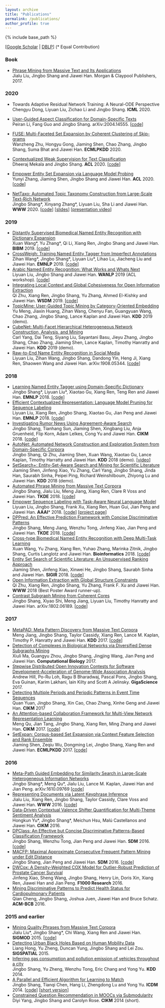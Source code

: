 ```yaml
---
layout: archive
title: "Publications"
permalink: /publications/
author_profile: true
---
```


{% include base_path %}

[[Google Scholar](https://scholar.google.com/citations?user=0SkFI4MAAAAJ&hl=en) \| [DBLP](http://dblp.uni-trier.de/pers/hd/s/Shang:Jingbo)] (\* Equal Contribution)

### Book
* [Phrase Mining from Massive Text and Its Applications](http://www.morganclaypool.com/doi/abs/10.2200/S00759ED1V01Y201702DMK013) <br/>
Jialu Liu, Jingbo Shang and Jiawei Han. Morgan & Claypool Publishers, 2017.


### 2020

* Towards Adaptive Residual Network Training: A Neural-ODE Perspective <br/>
Chengyu Dong, Liyuan Liu, Zichao Li and Jingbo Shang. **ICML** 2020. 

* [User-Guided Aspect Classification for Domain-Specific Texts](https://arxiv.org/abs/2004.14555) <br/>
Peiran Li, Fang Guo and Jingbo Shang. arXiv:2004.14555. [[code](https://github.com/peiranli/ARYA)]

* [FUSE: Multi-Faceted Set Expansion by Coherent Clustering of Skip-grams](https://arxiv.org/abs/1910.04345) <br/>
Wanzheng Zhu, Hongyu Gong, Jiaming Shen, Chao Zhang, Jingbo Shang, Suma Bhat and Jiawei Han. **ECMLPKDD** 2020.

* [Contextualized Weak Supervision for Text Classification](https://www.dropbox.com/s/9pn0pg9pm5raj86/%5BACL%2720%5DContextualized%20Weak%20Supervision%20for%20Text%20Classification.pdf?dl=1) <br/>
Dheeraj Mekala and Jingbo Shang. **ACL** 2020. [[code](https://github.com/dheeraj7596/ConWea)]

* [Empower Entity Set Expansion via Language Model Probing](https://www.dropbox.com/s/bu0tla6zmhbep3o/%5BACL%2720%5DEmpower%20Entity%20Set%20Expansion%20via%20Language%20Model%20Probing.pdf?dl=1) <br/>
Yunyi Zhang, Jiaming Shen, Jingbo Shang and Jiawei Han. **ACL** 2020. [[code](https://github.com/yzhan238/CGExpan)]

* [NetTaxo: Automated Topic Taxonomy Construction from Large-Scale Text-Rich Network](https://www.dropbox.com/s/v3qq76nb5ybsz5c/2020_WWW_NetTaxo.pdf?dl=1) <br/>
Jingbo Shang\*, Xinyang Zhang\*, Liyuan Liu, Sha Li and Jiawei Han. **WWW** 2020. [[code](https://github.com/xinyangz/NetTaxo)] [[slides](https://www.dropbox.com/s/sz3v2md8pm7v0mq/2020_WWW_NetTaxo-slides.pdf?dl=0)] [[presentation video](https://www.dropbox.com/s/fjauidea6ayt8lm/2020_WWW_NetTaxo-video.mp4?dl=0)]

### 2019

* [Distantly Supervised Biomedical Named Entity Recognition with Dictionary Expansion](https://www.dropbox.com/s/fpq4d201g20a0ue/%5BBIBM%2719%5D%20Distantly%20Supervised%20Biomedical%20Named%20Entity%20Recognition%20with%20Dictionary%20Expansion.pdf?dl=1) <br/>
Xuan Wang\*, Yu Zhang\*, Qi Li, Xiang Ren, Jingbo Shang and Jiawei Han. **BIBM** 2019. [[code]()]
* [CrossWeigh: Training Named Entity Tagger from Imperfect Annotations](https://www.dropbox.com/s/asz0z3z1b3nv45m/%5BEMNLP%2719%5D%20CrossWeigh-%20Training%20Named%20Entity%20Tagger%20from%20Imperfect%20Annotations.pdf?dl=1) <br/>
Zihan Wang\*, Jingbo Shang\*, Liyuan Liu\*, Lihao Lu, Jiacheng Liu and Jiawei Han. **EMNLP** 2019. [[code](https://github.com/ZihanWangKi/CrossWeigh)]
* [Arabic Named Entity Recognition: What Works and Whats Next](https://www.dropbox.com/s/3iic82ae9n6h8q0/%5BWANLP%2719%5D%20Arabic%20Named%20Entity%20Recognition-%20What%20Works%20and%20Whats%20Next.pdf?dl=1) <br/>
Liyuan Liu, Jingbo Shang and Jiawei Han. **WANLP** 2019 (ACL workshop). [[code](https://github.com/LiyuanLucasLiu/ArabicNER)]
* [Integrating Local Context and Global Cohesiveness for Open Information Extraction](https://www.dropbox.com/s/tvrwxkqfbdvzikh/%5BWSDM%2719%5D%20Integrating%20Local%20Context%20and%20Global%20Cohesiveness%20for%20Open%20Information%20Extraction.pdf?dl=1) <br/>
Qi Zhu, Xiang Ren, Jingbo Shang, Yu Zhang, Ahmed El-Kishky and Jiawei Han. **WSDM** 2019. [[code](https://github.com/GentleZhu/ReMine)]
* [TopicMine: User-Guided Topic Mining by Category-Oriented Embedding](https://www.dropbox.com/s/qc5pd4fkx6zhjot/%5BKDD%2719%20Showcase%5D%20TopicMine-%20User-Guided%20Topic%20Mining%20by%20Category-Oriented%20Embedding.pdf?dl=1) <br/>
Yu Meng, Jiaxin Huang, Zihan Wang, Chenyu Fan, Guangyuan Wang, Chao Zhang, Jingbo Shang, Lance Kaplan and Jiawei Han. **KDD** 2019 (demo).
* [CubeNet: Multi-Facet Hierarchical Heterogeneous Network Construction, Analysis, and Mining](https://www.dropbox.com/s/5uvavsa4u05cskp/%5BKDD%2719%20Showcase%5D%20CubeNet-%20Multi-Facet%20Hierarchical%20Heterogeneous%20Network%20Construction%2C%20Analysis%2C%20and%20Mining.pdf?dl=1) <br/>
Carl Yang, Dai Teng, Siyang Liu, Sayantani Basu, Jieyu Zhang, Jingbo Shang, Chao Zhang, Jiaming Shen, Lance Kaplan, Timothy Hanratty and Jiawei Han. **KDD** 2019 (demo).
* [Raw-to-End Name Entity Recognition in Social Media](https://arxiv.org/abs/1908.05344) <br/>
Liyuan Liu, Zihan Wang, Jingbo Shang, Dandong Yin, Heng Ji, Xiang Ren, Shaowen Wang and Jiawei Han. arXiv:1908.05344. [[code](https://github.com/LiyuanLucasLiu/Raw-to-End)]


### 2018

* [Learning Named Entity Tagger using Domain-Specific Dictionary](https://www.dropbox.com/s/vp3tif1l8k20kg7/%5BEMNLP%2718%5DLearning%20Named%20Entity%20Tagger%20using%20Domain-Specific%20Dictionary.pdf?dl=1) <br/>
Jingbo Shang\*, Liyuan Liu\*, Xiaotao Gu, Xiang Ren, Teng Ren and Jiawei Han. **EMNLP** 2018. [[code](https://github.com/shangjingbo1226/AutoNER)]
* [Efficient Contextualized Representation: Language Model Pruning for Sequence Labeling](https://www.dropbox.com/s/nziliddua4uttli/%5BEMNLP%2718%5DEfficient%20Contextualized%20Representation-%20Language%20Model%20Pruning%20for%20Sequence%20Labeling.pdf?dl=1) <br/>
Liyuan Liu, Xiang Ren, Jingbo Shang, Xiaotao Gu, Jian Peng and Jiawei Han. **EMNLP** 2018. [[code](https://github.com/LiyuanLucasLiu/LD-Net)]
* [Investigating Rumor News Using Agreement-Aware Search](https://www.dropbox.com/s/7gizvort1lvici8/%5BCIKM%2718%5DInvestigating%20Rumor%20News%20Using%20Agreement-Aware%20Search.pdf?dl=1) <br/>
Jingbo Shang, Tianhang Sun, Jiaming Shen, Xingbang Liu, Anja Gruenheid, Flip Korn, Adam Lelkes, Cong Yu and Jiawei Han. **CIKM** 2018. [[code](https://github.com/shangjingbo1226/Maester)]
* [AutoNet: Automated Network Construction and Exploration System from Domain-Specific Corpora](https://www.dropbox.com/s/fzp8p6uhpj1kpct/%5BKDD%2718%20Showcase%5D%20AutoNet-%20Automated%20Network%20Construction%20and%20Exploration%20System%20from%20Domain-Specific%20Corpora.pdf?dl=1) <br/>
Jingbo Shang, Qi Zhu, Jiaming Shen, Xuan Wang, Xiaotao Gu, Lance Kaplan, Timothy Harratty and Jiawei Han. **KDD** 2018 (demo). [[video](https://youtu.be/tdtBigWq_vo)]
* [SetSearch+: Entity-Set-Aware Search and Mining for Scientific Literature](https://www.dropbox.com/s/jx7ivshwmkcsoe1/%5BKDD%2718%20Showcase%5D%20SetSearch%2B-%20Entity-Set-Aware%20Search%20and%20Mining%20for%20Scientific%20Literature.pdf?dl=1) <br/>
Jiaming Shen, Jinfeng Xiao, Yu Zhang, Carl Yang, Jingbo Shang, Jinda Han, Saurabh Sinha, Peipei Ping, Richard Weinshilboum, Zhiyong Lu and Jiawei Han. **KDD** 2018 (demo).
* [Automated Phrase Mining from Massive Text Corpora](https://www.dropbox.com/s/47urzwmmg5wp2us/%5BTKDE%2718%5DAutomated%20Phrase%20Mining%20from%20Massive%20Text%20Corpora.pdf?dl=1) <br/>
Jingbo Shang, Jialu Liu, Meng Jiang, Xiang Ren, Clare R Voss and Jiawei Han. **TKDE** 2018. [[code](https://github.com/shangjingbo1226/AutoPhrase)]
* [Empower Sequence Labeling with Task-Aware Neural Language Model](https://www.dropbox.com/s/b54sl92483lxxpg/%5BAAAI%2718%5DEmpower%20Sequence%20Labeling%20with%20Task-Aware%20Neural%20Language%20Model.pdf?dl=1) <br/>
Liyuan Liu, Jingbo Shang, Frank Xu, Xiang Ren, Huan Gui, Jian Peng and Jiawei Han. **AAAI*** 2018. [[code](https://github.com/LiyuanLucasLiu/LM-LSTM-CRF)] [[project page](https://liyuanlucasliu.github.io/LM-LSTM-CRF/)]
* [DPPred: An Effective Prediction Framework with Concise Discriminative Patterns](https://www.dropbox.com/s/tb76a298vhymdn2/%5BTKDE%2718%5DDPPred-%20An%20Effective%20Prediction%20Framework%20with%20Concise%20Discriminative%20Patterns.pdf?dl=1) <br/>
Jingbo Shang, Meng Jiang, Wenzhu Tong, Jinfeng Xiao, Jian Peng and Jiawei Han. **TKDE** 2018. [[code](https://github.com/shangjingbo1226/DPPred)]
* [Cross-type Biomedical Named Entity Recognition with Deep Multi-Task Learning](https://www.dropbox.com/s/hamy93eh8iows2m/%5BBioinformatics%2718%5DCross-type%20Biomedical%20Named%20Entity%20Recognition%20with%20Deep%20Multi-Task%20Learning.pdf?dl=1) <br/>
Xuan Wang, Yu Zhang, Xiang Ren, Yuhao Zhang, Marinka Zitnik, Jingbo Shang, Curtis Langlotz and Jiawei Han. **Bioinformatics** 2018. [[code](https://github.com/yuzhimanhua/Multi-BioNER)]
* [Entity Set Search of Scientific Literature: An Unsupervised Ranking Approach](https://www.dropbox.com/s/hqlxvi2tp9euave/%5BSIGIR%2718%5DEntity%20Set%20Search%20of%20Scientific%20Literature-%20An%20Unsupervised%20Ranking%20Approach.pdf?dl=1) <br/>
Jiaming Shen, Jinfeng Xiao, Xinwei He, Jingbo Shang, Saurabh Sinha and Jiawei Han. **SIGIR** 2018. [[code](https://github.com/mickeystroller/SetRank)]
* [Open Information Extraction with Global Structure Constraints](https://www.dropbox.com/s/bhyx2q96gjahgks/%5BWWW%2718-short%20paper%5DOpen%20Information%20Extraction%20with%20Global%20Structure%20Constraints.pdf?dl=1) <br/>
Qi Zhu, Xiang Ren, Jingbo Shang, Yu Zhang, Frank F. Xu and Jiawei Han. **WWW** 2018 (Best Poster Award runner-up). 
* [Contrast Subgraph Mining from Coherent Cores](https://arxiv.org/abs/1802.06189) <br/>
Jingbo Shang, Xiyao Shi, Meng Jiang, Liyuan Liu, Timothy Hanratty and Jiawei Han. arXiv:1802.06189. [[code](https://github.com/shangjingbo1226/ContrastSubgraphMining)]

### 2017

* [MetaPAD: Meta Pattern Discovery from Massive Text Corpora](https://www.dropbox.com/s/m4jwnpapxhj0uws/%5BKDD%2717%5DMetaPAD-%20Meta%20Pattern%20Discovery%20from%20Massive%20Text%20Corpora.pdf?dl=1) <br/>
Meng Jiang, Jingbo Shang, Taylor Cassidy, Xiang Ren, Lance M. Kaplan, Timothy P. Hanratty and Jiawei Han. **KDD** 2017. [[code](https://github.com/mjiang89/MetaPAD)]
* [Detection of Complexes in Biological Networks via Diversified Dense Subgraphs Mining](https://www.dropbox.com/s/xhpnx5kslb16j8i/%5BJournal%20of%20Computational%20Biology%2717%5DDetection%20of%20Complexes%20in%20Biological%20Networks%20via%20Diversified%20Dense%20Subgraphs%20Mining.pdf?dl=1) <br/>
Xiuli Ma, Guangyu Zhou, Jingbo Shang, Jingjing Wang, Jian Peng and Jiawei Han. **Computational Biology** 2017.
* [Stepwise Distributed Open Innovation Contests for Software Development-Acceleration of Genome-Wide Association Analysis](https://www.dropbox.com/s/rr595hrpivhu4c5/%5BGigascience%2717%5DStepwise%20Distributed%20Open%20Innovation%20Contests%20for%20Software%20Development-Acceleration%20of%20Genome-Wide%20Asso-ciation%20Analysis.pdf?dl=1) <br/>
Andrew Hill, Po-Ru Loh, Ragu B Bharadwaj, Pascal Pons, Jingbo Shang, Eva Guinan, Karim Lakhani, Iain Kilty and Scott A Jelinsky. **GigaScience** 2017.
* [Detecting Multiple Periods and Periodic Patterns in Event Time Sequences](https://www.dropbox.com/s/jln99qjsep0n45m/%5BCIKM%2717%5DDetecting%20Multiple%20Periods%20and%20Periodic%20Patterns%20in%20Event%20Time%20Sequences.pdf?dl=1) <br/>
Quan Yuan, Jingbo Shang, Xin Cao, Chao Zhang, Xinhe Geng and Jiawei Han. **CIKM** 2017
* [An Attention-based Collaboration Framework for Multi-View Network Representation Learning](https://www.dropbox.com/s/g3we8cwyk976cvd/%5BCIKM%2717%5DAn%20Attention-based%20Collaboration%20Framework%20for%20Multi-View%20Network%20Representation%20Learning.pdf?dl=1) <br/>
Meng Qu, Jian Tang, Jingbo Shang, Xiang Ren, Ming Zhang and Jiawei Han. **CIKM** 2017. [[code](https://github.com/mnqu/MVE)]
* [SetExpan: Corpus-based Set Expansion via Context Feature Selection and Rank Ensemble](https://www.dropbox.com/s/enc2q2j8kfx2tt9/%5BECMLPKDD%2717%5DSetExpan-%20Corpus-based%20Set%20Expansion%20via%20Context%20Feature%20Selection%20and%20Rank%20Ensemble.pdf?dl=1) <br/>
Jiaming Shen, Zeqiu Wu, Dongming Lei, Jingbo Shang, Xiang Ren and Jiawei Han. **ECMLPKDD** 2017. [[code](https://github.com/mickeystroller/SetExpan)]

### 2016

* [Meta-Path Guided Embedding for Similarity Search in Large-Scale Heterogeneous Information Networks](https://arxiv.org/abs/1610.09769) <br/>
Jingbo Shang\*, Meng Qu\*, Jialu Liu, Lance M. Kaplan, Jiawei Han and Jian Peng. arXiv:1610.09769 [[code](https://github.com/shangjingbo1226/ESim)]
* [Representing Documents via Latent Keyphrase Inference](https://www.dropbox.com/s/0h46t5u01b0sovt/%5BWWW%2716%5DRepresenting%20Documents%20via%20Latent%20Keyphrase%20Inference.pdf?dl=1) <br/>
Jialu Liu, Xiang Ren, Jingbo Shang, Taylor Cassidy, Clare Voss and Jiawei Han. **WWW** 2016. [[code](https://github.com/remenberl/Latent-Keyphrase-Inference)]
* [Data-Driven Contextual Valence Shifter Quantification for Multi-Theme Sentiment Analysis](https://www.dropbox.com/s/8qrd7iwzswfoc0j/%5BCIKM%2716%5DData-Driven%20Contextual%20Valence%20Shifter%20Quantification%20for%20Multi-Theme%20Sentiment%20Analysis.pdf?dl=1) <br/>
Hongkun Yu\*, Jingbo Shang\*, Meichun Hsu, Malú Castellanos and Jiawei Han. **CIKM** 2016. 
* [DPClass: An Effective but Concise Discriminative Patterns-Based Classification Framework](https://www.dropbox.com/s/i7kje107o2pyvtw/%5BSDM%2716%5DDPClass-%20an%20Effective%20but%20Concise%20Discriminative%20Patterns-Based%20Classification%20Framework.pdf?dl=1) <br/>
Jingbo Shang, Wenzhu Tong, Jian Peng and Jiawei Han. **SDM** 2016. [[code](https://github.com/shangjingbo1226/DPClass)]
* [MACFP: Maximal Approximate Consecutive Frequent Pattern Mining under Edit Distance](https://www.dropbox.com/s/s5pfegiu1dxx03s/%5BSDM%2716%5DMACFP-%20Maximal%20Approximate%20Consecutive%20Frequent%20Pattern%20Mining%20under%20Edit%20Distance.pdf?dl=1) <br/>
Jingbo Shang, Jian Peng and Jiawei Han. **SDM** 2016. [[code](https://github.com/shangjingbo1226/MACFP)]
* [DWCox: A Density-Weighted COX Model for Outlier-Robust Prediction of Prostate Cancer Survival](https://www.dropbox.com/s/5zta0pmch9wynou/%5BF1000Research%2716%5DDWCox-%20A%20Density-Weighted%20COX%20Model%20for%20Outlier-Robust%20Prediction%20of%20Prostate%20Cancer%20Survival.pdf?dl=1) <br/>
Jinfeng Xiao, Sheng Wang, Jingbo Shang, Henry Lin, Doris Xin, Xiang Ren, Jiawei Han and Jian Peng. **F1000 Research** 2016.
* [Mining Discriminative Patterns to Predict Health Status for Cardiopulmonary Patients](https://www.dropbox.com/s/ckje5y3ylt0p1fv/%5BACM-BCB%2716%5DMining%20Discriminative%20Patterns%20to%20Predict%20Health%20Status%20for%20Cardiopulmonary%20Patients.pdf?dl=1) <br/>
Qian Cheng, Jingbo Shang, Joshua Juen, Jiawei Han and Bruce Schatz. **ACM-BCB** 2016.

### 2015 and earlier

* [Mining Quality Phrases from Massive Text Corpora](https://www.dropbox.com/s/9mis5qt4d44iysp/%5BSIGMOD%2715%5DMining%20Quality%20Phrases%20from%20Massive%20Text%20Corpora.pdf?dl=1) <br/>
Jialu Liu\*, Jingbo Shang\*, Chi Wang, Xiang Ren and Jiawei Han. **SIGMOD** 2015. [[code](https://github.com/shangjingbo1226/SegPhrase)]
* [Detecting Urban Black Holes Based on Human Mobility Data](https://www.dropbox.com/s/n3udf673f334e54/%5BSIGSPATIAL%2715%5DDetecting%20Urban%20Black%20Holes%20Based%20on%20Human%20Mobility%20Data.pdf?dl=1) <br/>
Liang Hong, Yu Zheng, Duncan Yung, Jingbo Shang and Lei Zou. **SIGSPATIAL** 2015.
* [Inferring gas consumption and pollution emission of vehicles throughout a city](https://www.dropbox.com/s/75tg0s7yndpv0jb/%5BKDD%2714%5DInferring%20Gas%20Consumption%20and%20Pollution%20Emission%20of%20Vehicles%20Throughout%20a%20City.pdf?dl=1) <br/>
Jingbo Shang, Yu Zheng, Wenzhu Tong, Eric Chang and Yong Yu. **KDD** 2014.
* [A Parallel and Efficient Algorithm for Learning to Match](https://arxiv.org/abs/1410.6414) <br/>
Jingbo Shang, Tianqi Chen, Hang Li, Zhengdong Lu and Yong Yu. **ICDM** 2014. [[code](https://github.com/shangjingbo1226/PL2M)] [[short version](https://www.dropbox.com/s/ofsvcipyby13aw3/%5BICDM%2714%5DA%20Parallel%20and%20Efficient%20Algorithm%20for%20Learning%20to%20Match.pdf?dl=1)]
* [Constrained Question Recommendation in MOOCs via Submodularity](https://www.dropbox.com/s/luqef6zi2mo7u36/%5BCIKM%2714-short%20paper%5DConstrained%20Question%20Recommendation%20in%20MOOCs%20via%20Submodularity.pdf?dl=1) <br/>
Diyi Yang, Jingbo Shang and Carolyn Rose. **CIKM** 2014 (short).
